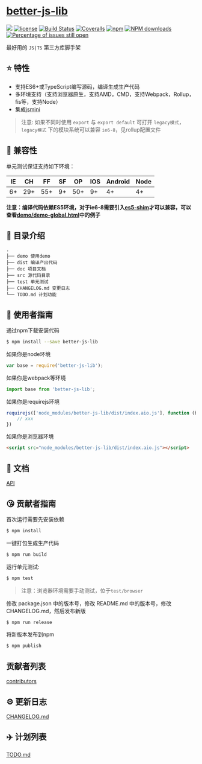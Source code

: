 # [better-js-lib](https://github.com/bluescurry/better-js-lib)
[![](https://img.shields.io/badge/Powered%20by-jslib%20base-brightgreen.svg)](https://github.com/yanhaijing/jslib-base)
[![license](https://img.shields.io/badge/license-MIT-blue.svg)](https://github.com/bluescurry/better-js-lib/blob/master/LICENSE)
[![Build Status](https://travis-ci.org/bluescurry/better-js-lib.svg?branch=master)](https://travis-ci.org/bluescurry/better-js-lib)
[![Coveralls](https://img.shields.io/coveralls/bluescurry/better-js-lib.svg)](https://coveralls.io/github/bluescurry/better-js-lib)
[![npm](https://img.shields.io/badge/npm-0.1.0-orange.svg)](https://www.npmjs.com/package/better-js-lib)
[![NPM downloads](http://img.shields.io/npm/dm/better-js-lib.svg?style=flat-square)](http://www.npmtrends.com/better-js-lib)
[![Percentage of issues still open](http://isitmaintained.com/badge/open/bluescurry/better-js-lib.svg)](http://isitmaintained.com/project/bluescurry/better-js-lib "Percentage of issues still open")

最好用的 `JS|TS` 第三方库脚手架

## :star: 特性

- 支持ES6+或TypeScript编写源码，编译生成生产代码
- 多环境支持（支持浏览器原生，支持AMD，CMD，支持Webpack，Rollup，fis等，支持Node）
- 集成[jsmini](https://github.com/jsmini)

> 注意: 如果不同时使用 `export` 与 `export default` 可打开 `legacy模式`，`legacy模式` 下的模块系统可以兼容 `ie6-8`，见rollup配置文件

## :pill: 兼容性
单元测试保证支持如下环境：

| IE   | CH   | FF   | SF   | OP   | IOS  | Android   | Node  |
| ---- | ---- | ---- | ---- | ---- | ---- | ---- | ----- |
| 6+   | 29+ | 55+  | 9+   | 50+  | 9+   | 4+   | 4+ |

**注意：编译代码依赖ES5环境，对于ie6-8需要引入[es5-shim](http://github.com/es-shims/es5-shim/)才可以兼容，可以查看[demo/demo-global.html](./demo/demo-global.html)中的例子**

## :open_file_folder: 目录介绍

```
.
├── demo 使用demo
├── dist 编译产出代码
├── doc 项目文档
├── src 源代码目录
├── test 单元测试
├── CHANGELOG.md 变更日志
└── TODO.md 计划功能
```

## :rocket: 使用者指南

通过npm下载安装代码

```bash
$ npm install --save better-js-lib
```

如果你是node环境

```js
var base = require('better-js-lib');
```

如果你是webpack等环境

```js
import base from 'better-js-lib';
```

如果你是requirejs环境

```js
requirejs(['node_modules/better-js-lib/dist/index.aio.js'], function (base) {
    // xxx
})
```

如果你是浏览器环境

```html
<script src="node_modules/better-js-lib/dist/index.aio.js"></script>
```

## :bookmark_tabs: 文档
[API](./doc/api.md)

## :kissing_heart: 贡献者指南
首次运行需要先安装依赖

```bash
$ npm install
```

一键打包生成生产代码

```bash
$ npm run build
```

运行单元测试:

```bash
$ npm test
```

> 注意：浏览器环境需要手动测试，位于`test/browser`

修改 package.json 中的版本号，修改 README.md 中的版本号，修改 CHANGELOG.md，然后发布新版

```bash
$ npm run release
```

将新版本发布到npm

```bash
$ npm publish
```

## 贡献者列表

[contributors](https://github.com/bluescurry/better-js-lib/graphs/contributors)

## :gear: 更新日志
[CHANGELOG.md](./CHANGELOG.md)

## :airplane: 计划列表
[TODO.md](./TODO.md)